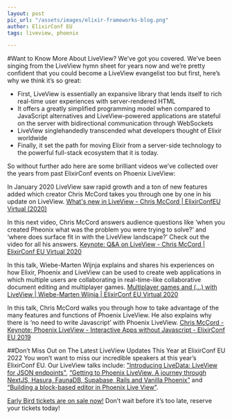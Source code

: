 ```yaml
---
layout: post
pic_url: "/assets/images/elixir-frameworks-blog.png"
author: ElixirConf EU
tags: liveview, phoenix

---
```

#Want to Know More About LiveView?
We’ve got you covered. We’ve been singing from the LiveView hymn sheet for years now
and we’re pretty confident that you could become a LiveView evangelist too but first, here’s why we think it’s so great:

- First, LiveView is essentially an expansive library that lends itself to rich real-time user experiences with server-rendered HTML
- It offers a greatly simplified programming model when compared to JavaScript alternatives and LiveView-powered applications are stateful on the server with bidirectional communication through WebSockets
- LiveView singlehandedly transcended what developers thought of Elixir worldwide
- Finally, it set the path for moving Elixir from a server-side technology to the powerful full-stack ecosystem that it is today.

So without further ado here are some brilliant videos we’ve collected over the years from past ElixirConf events on Phoenix LiveView:

In January 2020 LiveView saw rapid growth and a ton of new features added which creator Chris McCord takes you through one by one in his update on LiveView.
[What's new in LiveView - Chris McCord | ElixirConfEU Virtual (2020)](https://youtu.be/VU1JMg9AbLQ)

In this next video, Chris McCord answers audience questions like ‘when you created Pheonix what was the problem you were trying to solve?’ and ‘where does surface fit in with the LiveView landscape?’ Check out the video for all his answers.
[Keynote: Q&A on LiveView - Chris McCord | ElixirConf EU Virtual 2020](https://youtu.be/Rc_iqnZ05ZE)

In this talk, Wiebe-Marten Wijnja explains and shares his experiences on how Elixir, Phoenix and LiveView can be used to create web applications in which multiple users are collaborating in real-time-like collaborative document editing and multiplayer games.
[Multiplayer games and (...) with LiveView | Wiebe-Marten Wijnja | ElixirConf EU Virtual 2020](https://youtu.be/aErs_DIWxl8)

In this talk, Chris McCord walks you through how to take advantage of the many features and functions of Phoenix LiveView. He also explains why there is ‘no need to write Javascript’ with Phoenix LiveView.
[Chris McCord - Keynote: Phoenix LiveView - Interactive Apps without Javascript - ElixirConf EU 2019](https://youtu.be/8xJzHq8ru0M)


##Don’t Miss Out on The Latest LiveView Updates This Year at ElixirConf EU 2022
You won’t want to miss our incredible speakers at this year’s ElixirConf EU. Our LiveView talks include: ["Introducing LiveData: LiveView for JSON endpoints"](https://www.elixirconf.eu/talks/introducing-livedata-liveview-for-json-endpoints/), [“Getting to Phoenix LiveView, A journey through NextJS, Hasura, FaunaDB, Supabase, Rails and Vanilla Phoenix”](https://www.elixirconf.eu/talks/getting-to-phoenix-liveview-a-journey-through-nextjs-hasura-faunadb-supabase-rails-and-vanilla-phoenix/) and [“Building a block-based editor in Phoenix Live View”](https://www.elixirconf.eu/talks/building-a-block-based-editor-in-phoenix-live-view/).

[Early Bird tickets are on sale now!](https://www.elixirconf.eu/) Don’t wait before it’s too late, reserve your tickets today!
